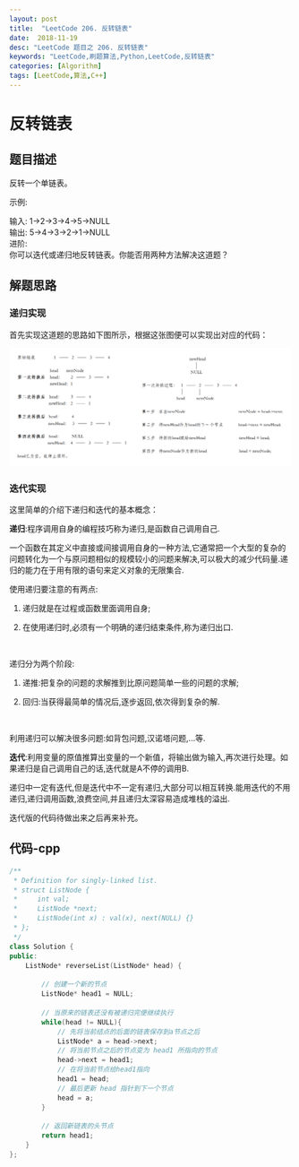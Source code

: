 ```yaml
---
layout: post
title:  "LeetCode 206. 反转链表"
date:  2018-11-19
desc: "LeetCode 题目之 206. 反转链表"
keywords: "LeetCode,刷题算法,Python,LeetCode,反转链表"
categories: [Algorithm]
tags: [LeetCode,算法,C++]
---
```

# 反转链表

## 题目描述

反转一个单链表。

示例:

输入: 1->2->3->4->5->NULL<br/>
输出: 5->4->3->2->1->NULL<br/>
进阶:<br/>
你可以迭代或递归地反转链表。你能否用两种方法解决这道题？

## 解题思路

### 递归实现

首先实现这道题的思路如下图所示，根据这张图便可以实现出对应的代码：

![result](/assets/images/2018/2018-11/38.png)

### 迭代实现

这里简单的介绍下递归和迭代的基本概念：

**递归**:程序调用自身的编程技巧称为递归,是函数自己调用自己.

一个函数在其定义中直接或间接调用自身的一种方法,它通常把一个大型的复杂的问题转化为一个与原问题相似的规模较小的问题来解决,可以极大的减少代码量.递归的能力在于用有限的语句来定义对象的无限集合.

使用递归要注意的有两点:

1. 递归就是在过程或函数里面调用自身;

2. 在使用递归时,必须有一个明确的递归结束条件,称为递归出口.

 

递归分为两个阶段:

1. 递推:把复杂的问题的求解推到比原问题简单一些的问题的求解;

2. 回归:当获得最简单的情况后,逐步返回,依次得到复杂的解.

 

利用递归可以解决很多问题:如背包问题,汉诺塔问题,...等.

**迭代**:利用变量的原值推算出变量的一个新值，将输出做为输入,再次进行处理。如果递归是自己调用自己的话,迭代就是A不停的调用B.

递归中一定有迭代,但是迭代中不一定有递归,大部分可以相互转换.能用迭代的不用递归,递归调用函数,浪费空间,并且递归太深容易造成堆栈的溢出.

迭代版的代码待做出来之后再来补充。



## 代码-cpp

```cpp
/**
 * Definition for singly-linked list.
 * struct ListNode {
 *     int val;
 *     ListNode *next;
 *     ListNode(int x) : val(x), next(NULL) {}
 * };
 */
class Solution {
public:
    ListNode* reverseList(ListNode* head) {

        // 创建一个新的节点
        ListNode* head1 = NULL;

        // 当原来的链表还没有被递归完便继续执行
        while(head != NULL){
            // 先将当前结点的后面的链表保存到a节点之后
            ListNode* a = head->next;
            // 将当前节点之后的节点变为 head1 所指向的节点
            head->next = head1;
            // 在将当前节点给head1指向
            head1 = head;
            // 最后更新 head 指针到下一个节点
            head = a;
        }

        // 返回新链表的头节点
        return head1;
    }
};
```
